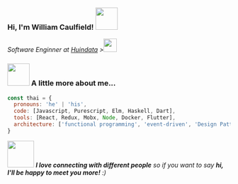 <h3> Hi, I'm William Caulfield! <img src="https://media.giphy.com/media/mGcNjsfWAjY5AEZNw6/giphy.gif" width="50"></h3>

<p>
  <em>Software Enginner at <a href="http://huindata.com/">Huindata</a> ><img src="https://media.giphy.com/media/WUlplcMpOCEmTGBtBW/giphy.gif" width="30"></em>
</p>

### <img src="https://media.giphy.com/media/VgCDAzcKvsR6OM0uWg/giphy.gif" width="50"> A little more about me...  

```javascript
const thai = {
  pronouns: 'he' | 'his',
  code: [Javascript, Purescript, Elm, Haskell, Dart],
  tools: [React, Redux, Mobx, Node, Docker, Flutter],
  architecture: ['functional programming', 'event-driven', 'Design Patterns'],
}
```

<img src="https://media.giphy.com/media/LnQjpWaON8nhr21vNW/giphy.gif" width="60"> <em><b>I love connecting with different people</b> so if you want to say <b>hi, I'll be happy to meet you more!</b> :)</em>
